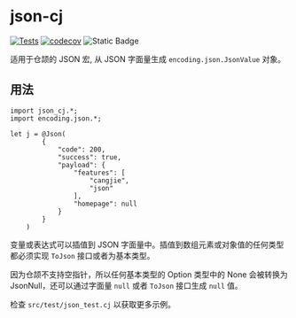# json-cj

[![Tests](https://github.com/Zxilly/json-cj/actions/workflows/test.yml/badge.svg)](https://github.com/Zxilly/json-cj/actions/workflows/test.yml)
[![codecov](https://codecov.io/github/Zxilly/json-cj/graph/badge.svg?token=2T786HYAYL)](https://codecov.io/github/Zxilly/json-cj)
![Static Badge](https://img.shields.io/badge/%E4%BB%93%E9%A2%89-green)


适用于仓颉的 JSON 宏, 从 JSON 字面量生成 `encoding.json.JsonValue` 对象。

## 用法

```cangjie
import json_cj.*;
import encoding.json.*;

let j = @Json(
        {
            "code": 200,
            "success": true,
            "payload": {
                "features": [
                    "cangjie",
                    "json"
                ],
                "homepage": null
            }
        }
    )
```

变量或表达式可以插值到 JSON 字面量中。插值到数组元素或对象值的任何类型都必须实现 `ToJson` 接口或者为基本类型。

因为仓颉不支持空指针，所以任何基本类型的 Option 类型中的 None 会被转换为 JsonNull，还可以通过字面量 `null` 或者 `ToJson` 接口生成 `null` 值。

检查 `src/test/json_test.cj` 以获取更多示例。





